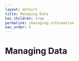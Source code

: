 ```yaml
---
layout: default
title: Managing Data
has_children: true
permalink: /managing-information
nav_order: 5
---
```


# Managing Data
